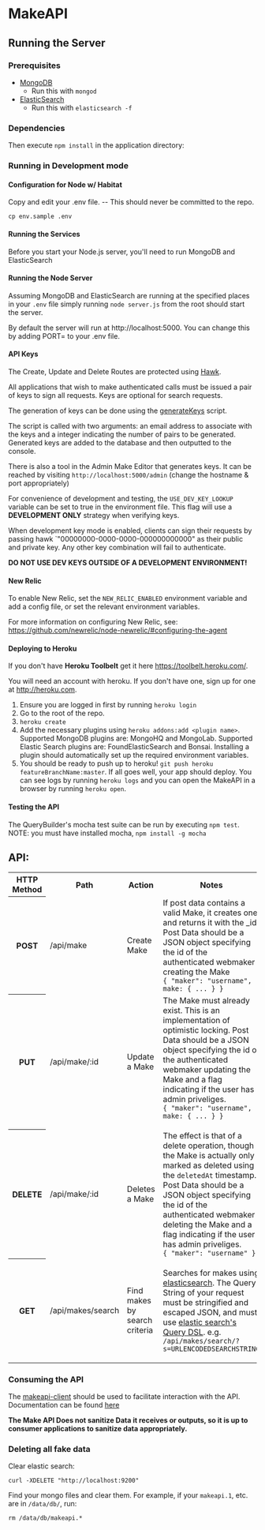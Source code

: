 # MakeAPI

## Running the Server

### Prerequisites

- [MongoDB](http://www.mongodb.org/)
  - Run this with `mongod`
- [ElasticSearch](http://www.elasticsearch.org/)
  - Run this with `elasticsearch -f`

### Dependencies

Then execute `npm install` in the application directory:

### Running in Development mode

#### Configuration for Node w/ Habitat

Copy and edit your .env file. -- This should never be committed to the repo.

```
cp env.sample .env
```

#### Running the Services

Before you start your Node.js server, you'll need to run MongoDB and ElasticSearch

#### Running the Node Server

Assuming MongoDB and ElasticSearch are running at the specified places in your `.env` file simply running `node server.js` from the root should start the server.

By default the server will run at http://localhost:5000. You can change this by adding PORT=<port> to your .env file.

#### API Keys

The Create, Update and Delete Routes are protected using [Hawk](https://github.com/hueniverse/hawk).

All applications that wish to make authenticated calls must be issued a pair of keys to sign all requests. Keys are optional for search requests.

The generation of keys can be done using the [generateKeys](https://github.com/mozilla/MakeAPI/blob/master/scripts/generateKeys.js) script.

The script is called with two arguments: an email address to associate with the keys and a integer indicating the number of pairs to be generated. Generated keys are added to the database and then outputted to the console.

There is also a tool in the Admin Make Editor that generates keys. It can be reached by visiting `http://localhost:5000/admin` (change the hostname & port appropriately)

For convenience of development and testing, the `USE_DEV_KEY_LOOKUP` variable can be set to true in the environment file. This flag will use a **DEVELOPMENT ONLY** strategy when verifying keys.

When development key mode is enabled, clients can sign their requests by passing hawk `"00000000-0000-0000-000000000000" as their public and private key. Any other key combination will fail to authenticate.

**DO NOT USE DEV KEYS OUTSIDE OF A DEVELOPMENT ENVIRONMENT!**

#### New Relic

To enable New Relic, set the `NEW_RELIC_ENABLED` environment variable and add a config file, or set the relevant environment variables.

For more information on configuring New Relic, see: https://github.com/newrelic/node-newrelic/#configuring-the-agent

#### Deploying to Heroku

If you don't have **Heroku Toolbelt** get it here https://toolbelt.heroku.com/.

You will need an account with heroku. If you don't have one, sign up for one at http://heroku.com.

1. Ensure you are logged in first by running `heroku login`
2. Go to the root of the repo.
3. `heroku create`
4. Add the necessary plugins using `heroku addons:add <plugin name>`. Supported MongoDB plugins are: MongoHQ and MongoLab. Supported Elastic Search plugins are: FoundElasticSearch and Bonsai. Installing a plugin should automatically set up the required environment variables.
5. You should be ready to push up to heroku! `git push heroku featureBranchName:master`. If all goes well, your app should deploy. You can see logs by running `heroku logs` and you can open the MakeAPI in a browser by running `heroku open`.

#### Testing the API

The QueryBuilder's mocha test suite can be run by executing `npm test`. NOTE: you must have installed mocha, `npm install -g mocha`

## API:

<table>
  <tr>
    <th>HTTP Method</th>
    <th>Path</th>
    <th>Action</th>
    <th>Notes</th>
    <th>Auth Required</th>
  </tr>
  <tr>
    <th>POST</th>
    <td>/api/make</td>
    <td>Create Make</td>
    <td>
      If post data contains a valid Make, it creates one and returns it with the _id.
      Post Data should be a JSON object specifying the id of the authenticated webmaker creating the Make<br />
      <code>{ "maker": "username", make: { ... } } </code>
    </td>
    <td><strong>Yes</strong></td>
  </tr>
  <tr>
    <th>PUT</th>
    <td>/api/make/:id</td>
    <td>Update a Make</td>
    <td>The Make must already exist. This is an implementation of optimistic locking.
    Post Data should be a JSON object specifying the id of the authenticated webmaker updating the Make and a flag indicating if the user has admin priveliges.<br />
      <code>{ "maker": "username", make: { ... } }
    </td>
    <td><strong>Yes</strong></td>
  </tr>
  <tr>
    <th>DELETE</th>
    <td>/api/make/:id</td>
    <td>Deletes a Make</td>
    <td>The effect is that of a delete operation, though the Make is actually only marked as deleted using the <code>deletedAt</code> timestamp.
    Post Data should be a JSON object specifying the id of the authenticated webmaker deleting the Make and a flag indicating if the user has admin priveliges.<br />
      <code>{ "maker": "username" }</td>
    <td><strong>Yes</strong></td>
  </tr>
  <tr>
    <th>GET</th>
    <td>/api/makes/search</td>
    <td>Find makes by search criteria</td>
    <td><p>Searches for makes using <a href="http://www.elasticsearch.org">elasticsearch</a>. The Query String of your request must be stringified and escaped JSON, and must use <a href="http://www.elasticsearch.org/guide/reference/query-dsl/">elastic search's Query DSL</a>. e.g. <code>/api/makes/search/?s=URLENCODEDSEARCHSTRING</code></p></td>
    <td><strong>No</strong></td>
  </tr>
</table>


### Consuming the API

The [makeapi-client](https://github.com/mozilla/makeapi-client) should be used to facilitate interaction with the API.
Documentation can be found [here](https://github.com/mozilla/makeapi-client/blob/master/README.md)

**The Make API Does not sanitize Data it receives or outputs, so it is up to consumer applications to sanitize data appropriately.**

### Deleting all fake data

Clear elastic search:

`curl -XDELETE "http://localhost:9200"`

Find your mongo files and clear them. For example, if your `makeapi.1`, etc. are in `/data/db/`, run:

`rm /data/db/makeapi.*`
